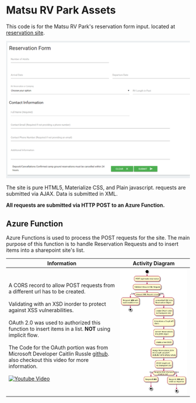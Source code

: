 # Matsu RV Park Assets
This code is for the Matsu RV Park's reservation form input. located at [reservation site](https://www.matsurvpark.com/reservations.html).

![image of reservations web page](./media/matsurvrparkReservations.png "Matsu RV Park Reservations Web Page Layout")

The site is pure HTML5, Materialize CSS, and Plain javascript. requests are submitted via AJAX. Data is submitted in XML.

**All requests are submitted via HTTP POST to an Azure Function.**

## Azure Function
Azure Functions is used to process the POST requests for the site. The main purpose of this function is to handle Reservation Requests and to insert items into a sharepoint site's list.

Information | Activity Diagram
--|-----
A CORS record to allow POST requests from a different url has to be created. <br/><br/> Validating with an XSD inorder to protect against XSS vulnerabilities. <br/><br/> OAuth 2.0 was used to authorized this function to insert items in a list. **NOT** using implicit flow. <br/><br/>The Code for the OAuth portion was from Microsoft Developer Caitlin Russle [github](https://www.youtube.com/redirect?q=https%3A%2F%2Fgithub.com%2Fcbales%2Fonenote-content-push-java-graph-sample&v=ZnTcmiQgS08&event=video_description&redir_token=DOXtUIvDWYStXy9uyABCmYL7KhF8MTU4NDc1MjYwMUAxNTg0NjY2MjAx). also checkout this video for more information.<br/><br/>[![Youtube Video](https://img.youtube.com/vi/ZnTcmiQgS08/0.jpg)](https://www.youtube.com/watch?v=ZnTcmiQgS08)| <img src="./media/azureFuntion.svg" alt="Activity Diagram of Reservations Function">




